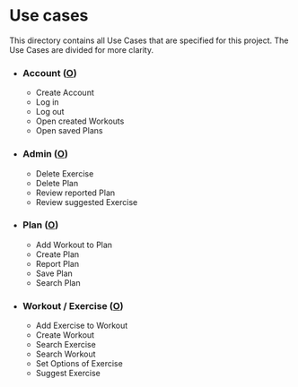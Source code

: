 # Use cases

This directory contains all Use Cases that are specified for this project. The Use Cases are divided for more clarity.

- ### Account ([O](UseCases_Account.md))
  - Create Account
  - Log in
  - Log out
  - Open created Workouts
  - Open saved Plans
- ### Admin ([O](UseCases_Admin.md))
  - Delete Exercise
  - Delete Plan
  - Review reported Plan
  - Review suggested Exercise
- ### Plan ([O](UseCases_Plan.md))
  - Add Workout to Plan
  - Create Plan
  - Report Plan
  - Save Plan
  - Search Plan
- ### Workout / Exercise ([O](UseCases_WE.md))
  - Add Exercise to Workout
  - Create Workout
  - Search Exercise
  - Search Workout
  - Set Options of Exercise
  - Suggest Exercise